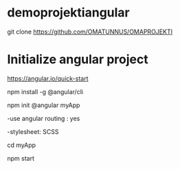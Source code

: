 # demoprojektiangular

git clone https://github.com/OMATUNNUS/OMAPROJEKTI

# Initialize angular project
https://angular.io/quick-start

npm install -g @angular/cli

npm init @angular myApp

-use angular routing : yes

-stylesheet: SCSS

cd myApp

npm start